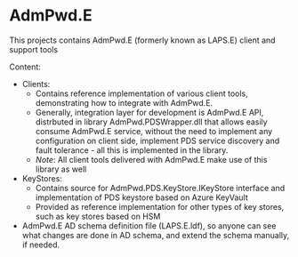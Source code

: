 # AdmPwd.E
This projects contains AdmPwd.E (formerly known as LAPS.E) client and support tools

Content:
- Clients:
  - Contains reference implementation of various client tools, demonstrating  how to integrate with AdmPwd.E.
  - Generally, integration layer for development is AdmPwd.E API, distrbuted in library AdmPwd.PDSWrapper.dll that allows easily consume AdmPwd.E service, without the need to implement any configuration on client side, implement PDS service discovery and fault tolerance - all this is implemented in the library.
  - _Note_: All client tools delivered with AdmPwd.E make use of this library as well
- KeyStores:
  - Contains source for AdmPwd.PDS.KeyStore.IKeyStore interface and implementation of PDS keystore based on Azure KeyVault
  - Provided as reference implementation for other types of key stores, such as key stores based on HSM
- AdmPwd.E AD schema definition file (LAPS.E.ldf), so anyone can see what changes are done in AD schema, and extend the schema manually, if needed.
